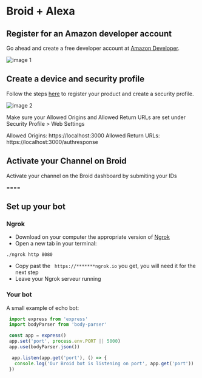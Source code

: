 # Broid + Alexa

## Register for an Amazon developer account

Go ahead and create a free developer account at <a href="https://developer.amazon.com" target="_blank">Amazon Developer</a>.

![image 1](/images/integrations/Alexa/image1.png)

## Create a device and security profile

Follow the steps  <a href="https://github.com/alexa/alexa-avs-sample-app/wiki/Create-Security-Profile" target="_blank">here</a> to register your product and create a security profile.

![image 2](/images/integrations/Alexa/image2.png)

Make sure your Allowed Origins and Allowed Return URLs are set under Security Profile > Web Settings

Allowed Origins: https://localhost:3000
Allowed Return URLs: https://localhost:3000/authresponse

## Activate your Channel on Broid

Activate your channel on the Broid dashboard by submiting your IDs

====

## Set up your bot

### Ngrok

* Download on your computer the appropriate version of [Ngrok](https://ngrok.com/download)
* Open a new tab in your terminal:
```
./ngrok http 8080
```
* Copy past the ``` https://*******ngrok.io``` you get, you will need it for the next step
* Leave your Ngrok serveur running

### Your bot

A small example of echo bot:

```javascript
 import express from 'express'
 import bodyParser from 'body-parser'

 const app = express()
 app.set('port', process.env.PORT || 5000)
 app.use(bodyParser.json())

  app.listen(app.get('port'), () => {
   console.log('Our Broid bot is listening on port', app.get('port'))
 })
```

